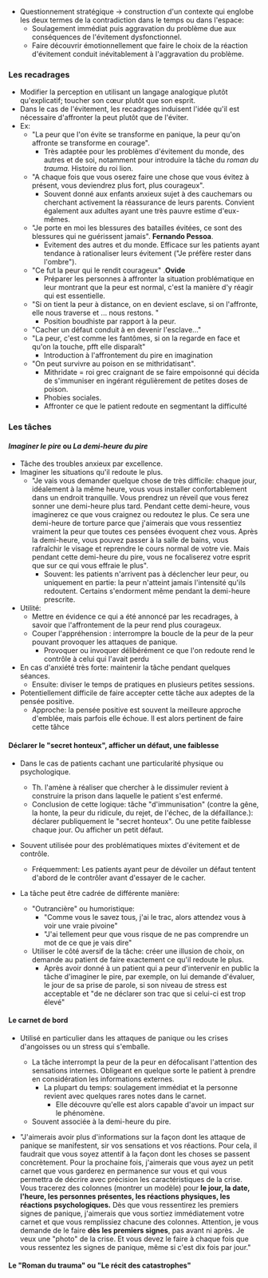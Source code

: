 
- Questionnement stratégique -> construction d'un contexte qui englobe les deux termes de la contradiction dans le temps ou dans l'espace:
	- Soulagement immédiat puis aggravation du problème due aux conséquences de l'évitement dysfonctionnel. 
	- Faire découvrir émotionnellement que faire le choix de la réaction d'évitement conduit inévitablement à l'aggravation du problème. 

### Les recadrages 

- Modifier la perception en utilisant un langage analogique plutôt qu'explicatif; toucher son cœur plutôt que son esprit.
- Dans le cas de l'évitement, les recadrages induisent l'idée qu'il est nécessaire d'affronter la peut plutôt que de l'éviter. 
- Ex:
	- "La peur que l'on évite se transforme en panique, la peur qu'on affronte se transforme en courage". 
		- Très adaptée pour les problèmes d'évitement du monde, des autres et de soi, notamment pour introduire la tâche du *roman du trauma.* Histoire du roi lion. 
	- "A chaque fois que vous oserez faire une chose que vous évitez à présent, vous deviendrez plus fort, plus courageux". 
		- Souvent donné aux enfants anxieux sujet à des cauchemars ou cherchant activement la réassurance de leurs parents. Convient également aux adultes ayant une très pauvre estime d'eux-mêmes. 
	- "Je porte en moi les blessures des batailles évitées, ce sont des blessures qui ne guérissent jamais". **Fernando Pessoa**.
		- Evitement des autres et du monde.  Efficace sur les patients ayant tendance à rationaliser leurs évitement ("Je préfère rester dans l'ombre").
	- "Ce fut la peur qui le rendit courageux" .**Ovide**
		- Préparer les personnes à affronter la situation problématique en leur montrant que la peur est normal, c'est la manière d'y réagir qui est essentielle. 
	- "Si on tient la peur à distance, on en devient esclave, si on l'affronte, elle nous traverse et ... nous restons. "
		- Position boudhiste par rapport à la peur. 
	- "Cacher un défaut conduit à en devenir l'esclave..."
	- "La peur, c'est comme les fantômes, si on la regarde en face et qu'on la touche, pfft elle disparaît"
		- Introduction à l'affrontement du pire en imagination 
	- "On peut survivre au poison en se mithridatisant". 
		- Mithridate = roi grec craignant de se faire empoisonné qui décida de s'immuniser en ingérant régulièrement de petites doses de poison.
		- Phobies sociales.
		- Affronter ce que le patient redoute en segmentant la difficulté 
### Les tâches 

#### *Imaginer le pire* ou *La demi-heure du pire* 

- Tâche des troubles anxieux par excellence. 
- Imaginer les situations qu'il redoute le plus. 
	- "Je vais vous demander quelque chose de très difficile: chaque jour, idéalement à la même heure, vous vous installer confortablement dans un endroit tranquille. Vous prendrez un réveil que vous ferez sonner une demi-heure plus tard. Pendant cette demi-heure, vous imaginerez ce que vous craignez ou redoutez le plus. Ce sera une demi-heure de torture parce que j'aimerais que vous ressentiez vraiment la peur que toutes ces pensées évoquent chez vous. Après la demi-heure, vous pouvez passer à la salle de bains, vous rafraîchir le visage et reprendre le cours normal de votre vie. Mais pendant cette demi-heure du pire, vous ne focaliserez votre esprit que sur ce qui vous effraie le plus".
		- Souvent: les patients n'arrivent pas à déclencher leur peur, ou uniquement en partie: la peur n'atteint jamais l'intensité qu'ils redoutent. Certains s'endorment même pendant la demi-heure prescrite. 
- Utilité: 
	- Mettre en évidence ce qui a été annoncé par les recadrages, à savoir que l'affrontement de la peur rend plus courageux. 
	- Couper l'appréhension : interrompre la boucle de la peur de la peur pouvant provoquer les attaques de panique.
		- Provoquer ou invoquer délibérément ce que l'on redoute rend le contrôle à celui qui l'avait perdu 
- En cas d'anxiété très forte: maintenir la tâche pendant quelques séances.
	- Ensuite: diviser le temps de pratiques en plusieurs petites sessions. 
- Potentiellement difficile de faire accepter cette tâche aux adeptes de la pensée positive.
	- Approche: la pensée positive est souvent la meilleure approche d'emblée, mais parfois elle échoue. Il est alors pertinent de faire cette tâhce 


#### Déclarer le "secret honteux", afficher un défaut, une faiblesse 

- Dans le cas de patients cachant une particularité physique ou psychologique.
	- Th. l'amène à réaliser que chercher à le dissimuler revient à construire la prison dans laquelle le patient s'est enfermé. 
	- Conclusion de cette logique: tâche "d'immunisation" (contre la gêne, la honte, la peur du ridicule, du rejet, de l'échec, de la défaillance.): déclarer publiquement le "secret honteux". Ou une petite faiblesse chaque jour. Ou afficher un petit défaut. 
- Souvent utilisée pour des problématiques mixtes d'évitement et de contrôle. 
	- Fréquemment: Les patients ayant peur de dévoiler un défaut tentent d'abord de le contrôler avant d'essayer de le cacher.

- La tâche peut être cadrée de différente manière:
	- "Outrancière" ou humoristique:
		- "Comme vous le savez tous, j'ai le trac, alors attendez vous à voir une vraie pivoine"
		- "J'ai tellement peur que vous risque de ne pas comprendre un mot de ce que je vais dire"
	- Utiliser le côté aversif de la tâche: créer une illusion de choix, on demande au patient de faire exactement ce qu'il redoute le plus. 
		- Après avoir donné à un patient qui a peur d'intervenir en public la tâche d'imaginer le pire, par exemple, on lui demande d'évaluer, le jour de sa prise de parole, si son niveau de stress est acceptable et "de ne déclarer son trac que si celui-ci est trop élevé"

#### Le carnet de bord

- Utilisé en particulier dans les attaques de panique ou les crises d'angoisses ou un stress qui s'emballe.
	- La tâche interrompt la peur de la peur en défocalisant l'attention des sensations internes. Obligeant en quelque sorte le patient à prendre en considération les informations externes.
		- La plupart du temps: soulagement immédiat et la personne revient avec quelques rares notes dans le carnet.
			- Elle découvre qu'elle est alors capable d'avoir un impact sur le phénomène. 
	- Souvent associée à la demi-heure du pire.

- "J'aimerais avoir plus d'informations sur la façon dont les attaque de panique se manifestent, sir vos sensations et vos réactions. Pour cela, il faudrait que vous soyez attentif à la façon dont les choses se passent concrètement. Pour la prochaine fois, j'aimerais que vous ayez un petit carnet que vous garderez en permanence sur vous et qui vous permettra de décrire avec précision les caractéristiques de la crise. Vous tracerez des colonnes (montrer un modèle) pour **le jour, la date, l'heure, les personnes présentes, les réactions physiques, les réactions psychologiques.** Dès que vous ressentirez les premiers signes de panique, j'aimerais que vous sortiez immédiatement votre carnet et que vous remplissiez chacune des colonnes. Attention, je vous demande de le faire **dès les premiers signes**, pas avant ni après. Je veux une "photo" de la crise. Et vous devez le faire à chaque fois que vous ressentez les signes de panique, même si c'est dix fois par jour."

#### Le "Roman du trauma" ou "Le récit des catastrophes" 